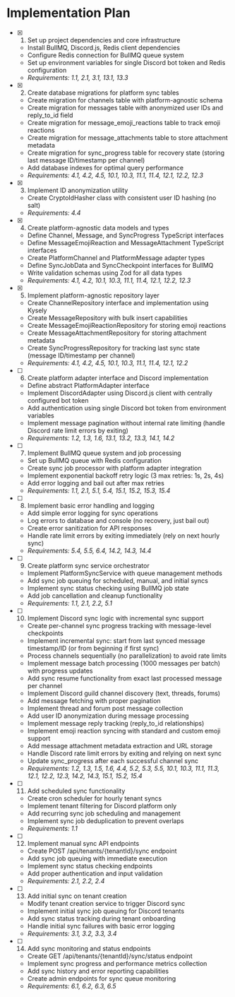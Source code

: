 # Implementation Plan

- [x] 1. Set up project dependencies and core infrastructure
  - Install BullMQ, Discord.js, Redis client dependencies
  - Configure Redis connection for BullMQ queue system
  - Set up environment variables for single Discord bot token and Redis configuration
  - _Requirements: 1.1, 2.1, 3.1, 13.1, 13.3_

- [x] 2. Create database migrations for platform sync tables
  - Create migration for channels table with platform-agnostic schema
  - Create migration for messages table with anonymized user IDs and reply_to_id field
  - Create migration for message_emoji_reactions table to track emoji reactions
  - Create migration for message_attachments table to store attachment metadata
  - Create migration for sync_progress table for recovery state (storing last message ID/timestamp per channel)
  - Add database indexes for optimal query performance
  - _Requirements: 4.1, 4.2, 4.5, 10.1, 10.3, 11.1, 11.4, 12.1, 12.2, 12.3_

- [x] 3. Implement ID anonymization utility
  - Create CryptoIdHasher class with consistent user ID hashing (no salt)
  - _Requirements: 4.4_

- [x] 4. Create platform-agnostic data models and types
  - Define Channel, Message, and SyncProgress TypeScript interfaces
  - Define MessageEmojiReaction and MessageAttachment TypeScript interfaces
  - Create PlatformChannel and PlatformMessage adapter types
  - Define SyncJobData and SyncCheckpoint interfaces for BullMQ
  - Write validation schemas using Zod for all data types
  - _Requirements: 4.1, 4.2, 10.1, 10.3, 11.1, 11.4, 12.1, 12.2, 12.3_

- [x] 5. Implement platform-agnostic repository layer
  - Create ChannelRepository interface and implementation using Kysely
  - Create MessageRepository with bulk insert capabilities
  - Create MessageEmojiReactionRepository for storing emoji reactions
  - Create MessageAttachmentRepository for storing attachment metadata
  - Create SyncProgressRepository for tracking last sync state (message ID/timestamp per channel)
  - _Requirements: 4.1, 4.2, 4.5, 10.1, 10.3, 11.1, 11.4, 12.1, 12.2_

- [ ] 6. Create platform adapter interface and Discord implementation
  - Define abstract PlatformAdapter interface
  - Implement DiscordAdapter using Discord.js client with centrally configured bot token
  - Add authentication using single Discord bot token from environment variables
  - Implement message pagination without internal rate limiting (handle Discord rate limit errors by exiting)
  - _Requirements: 1.2, 1.3, 1.6, 13.1, 13.2, 13.3, 14.1, 14.2_

- [ ] 7. Implement BullMQ queue system and job processing
  - Set up BullMQ queue with Redis configuration
  - Create sync job processor with platform adapter integration
  - Implement exponential backoff retry logic (3 max retries: 1s, 2s, 4s)
  - Add error logging and bail out after max retries
  - _Requirements: 1.1, 2.1, 5.1, 5.4, 15.1, 15.2, 15.3, 15.4_

- [ ] 8. Implement basic error handling and logging
  - Add simple error logging for sync operations
  - Log errors to database and console (no recovery, just bail out)
  - Create error sanitization for API responses
  - Handle rate limit errors by exiting immediately (rely on next hourly sync)
  - _Requirements: 5.4, 5.5, 6.4, 14.2, 14.3, 14.4_

- [ ] 9. Create platform sync service orchestrator
  - Implement PlatformSyncService with queue management methods
  - Add sync job queuing for scheduled, manual, and initial syncs
  - Implement sync status checking using BullMQ job state
  - Add job cancellation and cleanup functionality
  - _Requirements: 1.1, 2.1, 2.2, 5.1_

- [ ] 10. Implement Discord sync logic with incremental sync support
  - Create per-channel sync progress tracking with message-level checkpoints
  - Implement incremental sync: start from last synced message timestamp/ID (or from beginning if first sync)
  - Process channels sequentially (no parallelization) to avoid rate limits
  - Implement message batch processing (1000 messages per batch) with progress updates
  - Add sync resume functionality from exact last processed message per channel
  - Implement Discord guild channel discovery (text, threads, forums)
  - Add message fetching with proper pagination
  - Implement thread and forum post message collection
  - Add user ID anonymization during message processing
  - Implement message reply tracking (reply_to_id relationships)
  - Implement emoji reaction syncing with standard and custom emoji support
  - Add message attachment metadata extraction and URL storage
  - Handle Discord rate limit errors by exiting and relying on next sync
  - Update sync_progress after each successful channel sync
  - _Requirements: 1.2, 1.3, 1.5, 1.6, 4.4, 5.2, 5.3, 5.5, 10.1, 10.3, 11.1, 11.3, 12.1, 12.2, 12.3, 14.2, 14.3, 15.1, 15.2, 15.4_

- [ ] 11. Add scheduled sync functionality
  - Create cron scheduler for hourly tenant syncs
  - Implement tenant filtering for Discord platform only
  - Add recurring sync job scheduling and management
  - Implement sync job deduplication to prevent overlaps
  - _Requirements: 1.1_

- [ ] 12. Implement manual sync API endpoints
  - Create POST /api/tenants/{tenantId}/sync endpoint
  - Add sync job queuing with immediate execution
  - Implement sync status checking endpoints
  - Add proper authentication and input validation
  - _Requirements: 2.1, 2.2, 2.4_

- [ ] 13. Add initial sync on tenant creation
  - Modify tenant creation service to trigger Discord sync
  - Implement initial sync job queuing for Discord tenants
  - Add sync status tracking during tenant onboarding
  - Handle initial sync failures with basic error logging
  - _Requirements: 3.1, 3.2, 3.3, 3.4_

- [ ] 14. Add sync monitoring and status endpoints
  - Create GET /api/tenants/{tenantId}/sync/status endpoint
  - Implement sync progress and performance metrics collection
  - Add sync history and error reporting capabilities
  - Create admin endpoints for sync queue monitoring
  - _Requirements: 6.1, 6.2, 6.3, 6.5_
